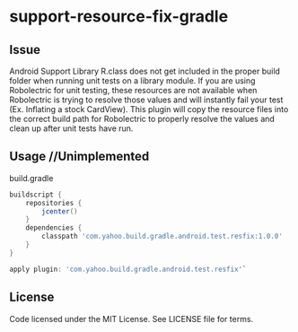 support-resource-fix-gradle
=============

## Issue
Android Support Library R.class does not get included in the proper build folder when running unit tests on a library module. If you are using Robolectric for unit testing, these resources are not available when Robolectric is trying to resolve those values and will instantly fail your test (Ex. Inflating a stock CardView). This plugin will copy the resource files into the correct build path for Robolectric to properly resolve the values and clean up after unit tests have run.


## Usage //Unimplemented
build.gradle
```groovy
buildscript {
    repositories {
        jcenter()
    }
    dependencies {
        classpath 'com.yahoo.build.gradle.android.test.resfix:1.0.0'
    }
}

apply plugin: 'com.yahoo.build.gradle.android.test.resfix'`
```

## License
Code licensed under the MIT License. See LICENSE file for terms.
